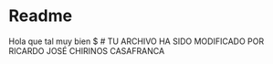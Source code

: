 # Readme
Hola que tal muy bien
$ # TU ARCHIVO HA SIDO MODIFICADO POR RICARDO JOSÉ CHIRINOS CASAFRANCA
